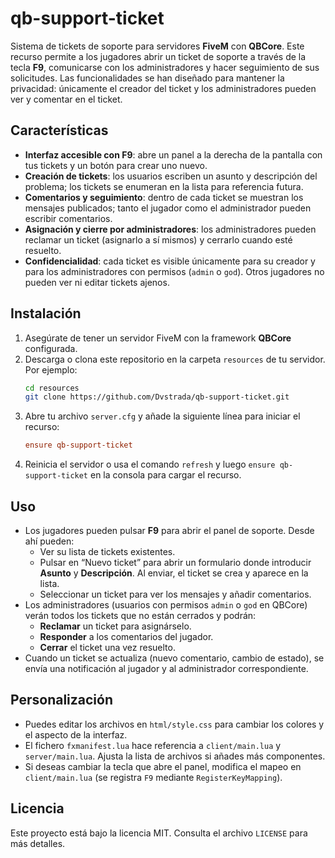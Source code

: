 # qb-support-ticket

Sistema de tickets de soporte para servidores **FiveM** con **QBCore**. Este recurso permite a los jugadores abrir un ticket de soporte a través de la tecla **F9**, comunicarse con los administradores y hacer seguimiento de sus solicitudes. Las funcionalidades se han diseñado para mantener la privacidad: únicamente el creador del ticket y los administradores pueden ver y comentar en el ticket.

## Características

- **Interfaz accesible con F9**: abre un panel a la derecha de la pantalla con tus tickets y un botón para crear uno nuevo.
- **Creación de tickets**: los usuarios escriben un asunto y descripción del problema; los tickets se enumeran en la lista para referencia futura.
- **Comentarios y seguimiento**: dentro de cada ticket se muestran los mensajes publicados; tanto el jugador como el administrador pueden escribir comentarios.
- **Asignación y cierre por administradores**: los administradores pueden reclamar un ticket (asignarlo a sí mismos) y cerrarlo cuando esté resuelto.
- **Confidencialidad**: cada ticket es visible únicamente para su creador y para los administradores con permisos (`admin` o `god`). Otros jugadores no pueden ver ni editar tickets ajenos.

## Instalación

1. Asegúrate de tener un servidor FiveM con la framework **QBCore** configurada.
2. Descarga o clona este repositorio en la carpeta `resources` de tu servidor. Por ejemplo:
   ```bash
   cd resources
   git clone https://github.com/Dvstrada/qb-support-ticket.git
   ```
3. Abre tu archivo `server.cfg` y añade la siguiente línea para iniciar el recurso:
   ```cfg
   ensure qb-support-ticket
   ```
4. Reinicia el servidor o usa el comando `refresh` y luego `ensure qb-support-ticket` en la consola para cargar el recurso.

## Uso

- Los jugadores pueden pulsar **F9** para abrir el panel de soporte. Desde ahí pueden:
  - Ver su lista de tickets existentes.
  - Pulsar en “Nuevo ticket” para abrir un formulario donde introducir **Asunto** y **Descripción**. Al enviar, el ticket se crea y aparece en la lista.
  - Seleccionar un ticket para ver los mensajes y añadir comentarios.
- Los administradores (usuarios con permisos `admin` o `god` en QBCore) verán todos los tickets que no están cerrados y podrán:
  - **Reclamar** un ticket para asignárselo.
  - **Responder** a los comentarios del jugador.
  - **Cerrar** el ticket una vez resuelto.
- Cuando un ticket se actualiza (nuevo comentario, cambio de estado), se envía una notificación al jugador y al administrador correspondiente.

## Personalización

- Puedes editar los archivos en `html/style.css` para cambiar los colores y el aspecto de la interfaz.
- El fichero `fxmanifest.lua` hace referencia a `client/main.lua` y `server/main.lua`. Ajusta la lista de archivos si añades más componentes.
- Si deseas cambiar la tecla que abre el panel, modifica el mapeo en `client/main.lua` (se registra `F9` mediante `RegisterKeyMapping`).

## Licencia

Este proyecto está bajo la licencia MIT. Consulta el archivo `LICENSE` para más detalles.
